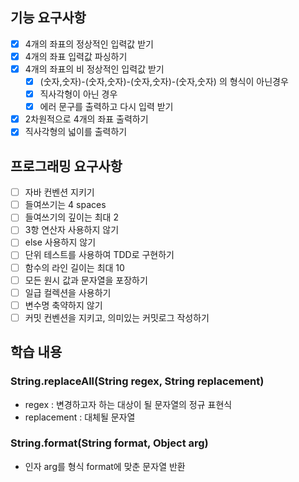 ## 기능 요구사항

- [x] 4개의 좌표의 정상적인 입력값 받기
- [x] 4개의 좌표 입력값 파싱하기
- [x] 4개의 좌표의 비 정상적인 입력값 받기
  - [x] (숫자,숫자)-(숫자,숫자)-(숫자,숫자)-(숫자,숫자) 의 형식이 아닌경우
  - [x] 직사각형이 아닌 경우
  - [x] 에러 문구를 출력하고 다시 입력 받기
- [x] 2차원적으로 4개의 좌표 출력하기
- [x] 직사각형의 넓이를 출력하기

## 프로그래밍 요구사항

- [ ] 자바 컨벤션 지키기
- [ ] 들여쓰기는 4 spaces
- [ ] 들여쓰기의 깊이는 최대 2
- [ ] 3항 연산자 사용하지 않기
- [ ] else 사용하지 않기
- [ ] 단위 테스트를 사용하여 TDD로 구현하기
- [ ] 함수의 라인 길이는 최대 10
- [ ] 모든 원시 값과 문자열을 포장하기
- [ ] 일급 컬렉션을 사용하기
- [ ] 변수명 축약하지 않기
- [ ] 커밋 컨벤션을 지키고, 의미있는 커밋로그 작성하기

## 학습 내용

### String.replaceAll(String regex, String replacement)

- regex : 변경하고자 하는 대상이 될 문자열의 정규 표현식
- replacement : 대체될 문자열

### String.format(String format, Object arg)

- 인자 arg를 형식 format에 맞춘 문자열 반환